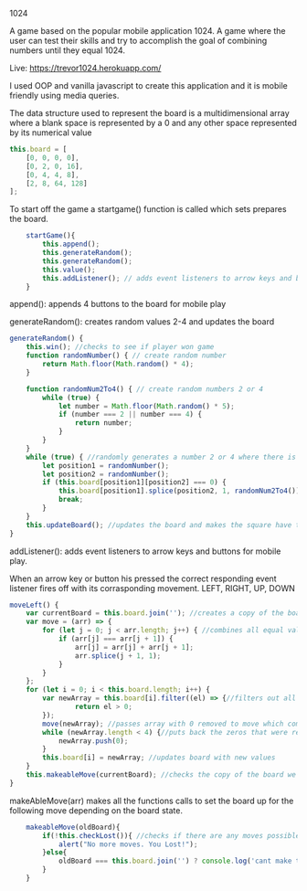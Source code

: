 1024

A game based on the popular mobile application 1024. A game where the user can test their skills and try to accomplish the goal of combining numbers until they equal 1024.

Live: https://trevor1024.herokuapp.com/

I used OOP and vanilla javascript to create this application and it is mobile friendly using media queries.

The data structure used to represent the board is a multidimensional array where a blank space is represented by a 0 and any other space represented by its numerical value

```javascript
this.board = [
    [0, 0, 0, 0],
    [0, 2, 0, 16],
    [0, 4, 4, 8],
    [2, 8, 64, 128]
];
```
To start off the game a startgame() function is called which sets prepares the board.

```javascript
    startGame(){
        this.append();
        this.generateRandom();
        this.generateRandom();
        this.value();
        this.addListener(); // adds event listeners to arrow keys and but
    }
```

append(): appends 4 buttons to the board for mobile play

generateRandom(): creates random values 2-4 and updates the board

```javascript
generateRandom() {
    this.win(); //checks to see if player won game
    function randomNumber() { // create random number
        return Math.floor(Math.random() * 4);
    }

    function randomNum2To4() { // create random numbers 2 or 4
        while (true) {
            let number = Math.floor(Math.random() * 5);
            if (number === 2 || number === 4) {
                return number;
            }
        }
    }
    while (true) { //randomly generates a number 2 or 4 where there is a 0
        let position1 = randomNumber();
        let position2 = randomNumber();
        if (this.board[position1][position2] === 0) {
            this.board[position1].splice(position2, 1, randomNum2To4());
            break;
        }
    }
    this.updateBoard(); //updates the board and makes the square have the correct coloring and style
}
```

addListener(): adds event listeners to arrow keys and buttons for mobile play.

When an arrow key or button his pressed the correct responding event listener fires off with its corrasponding movement. LEFT, RIGHT, UP, DOWN

```javascript
moveLeft() {
    var currentBoard = this.board.join(''); //creates a copy of the board with a string typing
    var move = (arr) => {
        for (let j = 0; j < arr.length; j++) { //combines all equal values
            if (arr[j] === arr[j + 1]) {
                arr[j] = arr[j] + arr[j + 1];
                arr.splice(j + 1, 1);
            }
        }
    };
    for (let i = 0; i < this.board.length; i++) {
        var newArray = this.board[i].filter((el) => {//filters out all 0 to make it more simple
                return el > 0;
        });
        move(newArray); //passes array with 0 removed to move which combine equal values
        while (newArray.length < 4) {//puts back the zeros that were removed
            newArray.push(0);
        }
        this.board[i] = newArray; //updates board with new values
    }
    this.makeableMove(currentBoard); //checks the copy of the board we made with the new board to check if there is a possible move
}
```

makeAbleMove(arr) makes all the functions calls to set the board up for the following move depending on the board state.

```javascript
    makeableMove(oldBoard){
        if(!this.checkLost()){ //checks if there are any moves possibles in all dirrections
            alert("No more moves. You Lost!");
        }else{
            oldBoard === this.board.join('') ? console.log('cant make that move'):this.generateRandom();// if there is a possible move we compare the old and current board to see if there is a possible move in that direction if there is not we console log 'cant make that move' else we restart the game cycle with another call to generateRandom().
        }
    }
```
